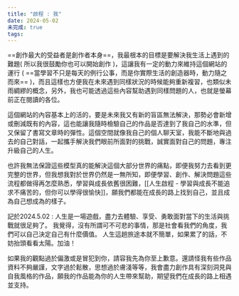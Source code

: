 ```yaml
---
title: "啟程 : 我"
date: 2024-05-02
未完成: true
tags:
---
```

==創作最大的受益者是創作者本身==，我最根本的目標是要解決我生活上遇到的難題( 所以我很鼓勵你也可以開始創作 )，這讓我有一定的動力來維持這個網站的運行 ( ==當學習不只是每天的例行公事，而是你實際生活的創造器時，動力隨之而來== )，而且這樣也方便我在未來遇到同樣狀況的時候能夠重新複習，也類似未雨綢繆的概念，另外，我也可能透過這些內容幫助遇到同樣問題的人，也就是螢幕前正在閱讀的各位。

這個網站的內容基本上的活的，要是未來我又有新的盲區無法解決，那勢必會新增或刪減既有的內容，這也能讓我隨時檢驗自己的作品是否達到了我自己的水準，但又保留了書寫文章時的彈性。這個空間就像我自己的個人聊天室，我能不斷地與過去的自己對話，一起攜手解決我們眼前所面對的挑戰，誠實面對自己的問題，專注升級自己的人生。

也許我無法保證這些模型真的能解決這個大部分世界的痛點，即便我努力去看到更完整的世界，但我想我對於世界仍然是一無所知，即便學習、創作、解決問題這些流程都做得再怎麼熟悉，學習與成長依舊很困難，[[人生啟程 - 學習與成長不能追求不痛苦的，但你可以學得很愉快]]，願我們都能在成長的路上找到自己，並且成為自己想成為的樣子。

記於2024.5.02 : 
人生是一場遊戲，盡力去體驗、享受、勇敢面對當下的生活與挑戰就很足夠了。 我覺得，沒有所謂可不可悲的事情，那是社會看我們的角度，我們可以自己決定自己有什麼價值。 人生這趟旅途本就不簡單，如果累了的話，不妨抬頭看看太陽。加油！

如果我的觀點過於偏激或是冒犯到你，請容我先為你至上歉意。還請怪我有些作品資料不夠嚴謹，文字過於鬆散，思想過於膚淺等等，我會盡力創作具有深刻洞見與自我風格的作品，願我的作品能為你的人生帶來幫助，期望我們在成長的路上相遇並支持。